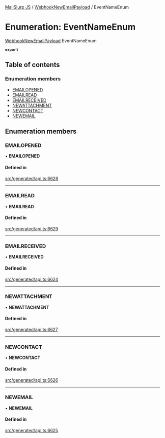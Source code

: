 [MailSlurp JS](../README.md) / [WebhookNewEmailPayload](../modules/WebhookNewEmailPayload.md) / EventNameEnum

# Enumeration: EventNameEnum

[WebhookNewEmailPayload](../modules/WebhookNewEmailPayload.md).EventNameEnum

**`export`**

## Table of contents

### Enumeration members

- [EMAILOPENED](WebhookNewEmailPayload.EventNameEnum.md#emailopened)
- [EMAILREAD](WebhookNewEmailPayload.EventNameEnum.md#emailread)
- [EMAILRECEIVED](WebhookNewEmailPayload.EventNameEnum.md#emailreceived)
- [NEWATTACHMENT](WebhookNewEmailPayload.EventNameEnum.md#newattachment)
- [NEWCONTACT](WebhookNewEmailPayload.EventNameEnum.md#newcontact)
- [NEWEMAIL](WebhookNewEmailPayload.EventNameEnum.md#newemail)

## Enumeration members

### EMAILOPENED

• **EMAILOPENED**

#### Defined in

[src/generated/api.ts:6628](https://github.com/mailslurp/mailslurp-client/blob/75eefbf/src/generated/api.ts#L6628)

___

### EMAILREAD

• **EMAILREAD**

#### Defined in

[src/generated/api.ts:6629](https://github.com/mailslurp/mailslurp-client/blob/75eefbf/src/generated/api.ts#L6629)

___

### EMAILRECEIVED

• **EMAILRECEIVED**

#### Defined in

[src/generated/api.ts:6624](https://github.com/mailslurp/mailslurp-client/blob/75eefbf/src/generated/api.ts#L6624)

___

### NEWATTACHMENT

• **NEWATTACHMENT**

#### Defined in

[src/generated/api.ts:6627](https://github.com/mailslurp/mailslurp-client/blob/75eefbf/src/generated/api.ts#L6627)

___

### NEWCONTACT

• **NEWCONTACT**

#### Defined in

[src/generated/api.ts:6626](https://github.com/mailslurp/mailslurp-client/blob/75eefbf/src/generated/api.ts#L6626)

___

### NEWEMAIL

• **NEWEMAIL**

#### Defined in

[src/generated/api.ts:6625](https://github.com/mailslurp/mailslurp-client/blob/75eefbf/src/generated/api.ts#L6625)
